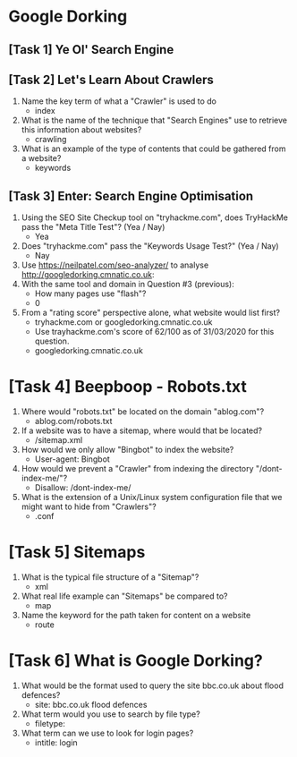 # Google Dorking

## [Task 1] Ye Ol' Search Engine

## [Task 2] Let's Learn About Crawlers
1. Name the key term of what a "Crawler" is used to do
    - index
2. What is the name of the technique that "Search Engines" use to retrieve this information about websites?
    - crawling
3. What is an example of the type of contents that could be gathered from a website?
    - keywords

## [Task 3] Enter: Search Engine Optimisation
1. Using the SEO Site Checkup tool on "tryhackme.com", does TryHackMe pass the "Meta Title Test"? (Yea / Nay)
    - Yea
2. Does "tryhackme.com" pass the "Keywords Usage Test?" (Yea / Nay)
    - Nay
3. Use https://neilpatel.com/seo-analyzer/ to analyse http://googledorking.cmnatic.co.uk:
4. With the same tool and domain in Question #3 (previous):
    - How many pages use "flash"?
    - 0
5. From a "rating score" perspective alone, what website would list first?
    - tryhackme.com or googledorking.cmnatic.co.uk
    - Use trayhackme.com's score of 62/100 as of 31/03/2020 for this question.
    - googledorking.cmnatic.co.uk

# [Task 4] Beepboop - Robots.txt
1. Where would "robots.txt" be located on the domain "ablog.com"?
    - ablog.com/robots.txt
2. If a website was to have a sitemap, where would that be located?
    - /sitemap.xml
3. How would we only allow "Bingbot" to index the website?
    - User-agent: Bingbot
4. How would we prevent a "Crawler" from indexing the directory "/dont-index-me/"?
    - Disallow: /dont-index-me/
5. What is the extension of a Unix/Linux system configuration file that we might want to hide from "Crawlers"?
    - .conf

# [Task 5] Sitemaps
1. What is the typical file structure of a "Sitemap"?
    - xml
2. What real life example can "Sitemaps" be compared to?
    - map
3. Name the keyword for the path taken for content on a website
    - route

# [Task 6] What is Google Dorking?
1. What would be the format used to query the site bbc.co.uk about flood defences?
    - site: bbc.co.uk flood defences
2. What term would you use to search by file type?
    - filetype:
3. What term can we use to look for login pages?
    - intitle: login

